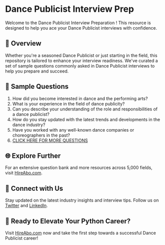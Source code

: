 # Dance Publicist Interview Prep

Welcome to the Dance Publicist Interview Preparation ! This resource is designed to help you ace your Dance Publicist interviews with confidence.

## 🚀 Overview

Whether you're a seasoned Dance Publicist or just starting in the field, this repository is tailored to enhance your interview readiness. We've curated a set of sample questions commonly asked in Dance Publicist interviews to help you prepare and succeed.

## 📝 Sample Questions

1. How did you become interested in dance and the performing arts?
2. What is your experience in the field of dance publicity?
3. Can you describe your understanding of the role and responsibilities of a dance publicist?
4. How do you stay updated with the latest trends and developments in the dance industry?
5. Have you worked with any well-known dance companies or choreographers in the past?
6. [CLICK HERE FOR MORE QUESTIONS](https://hireabo.com/job/16_4_19/Dance%20Publicist)

## 🌐 Explore Further

For an extensive question bank and more resources across 5,000 fields, visit [HireAbo.com](https://www.hireabo.com).

## 📱 Connect with Us

Stay updated on the latest industry insights and interview tips. Follow us on [Twitter](https://twitter.com/hireabo) and [LinkedIn](https://www.linkedin.com/in/hire-abo-3609972a8/).

## 🚀 Ready to Elevate Your Python Career?

Visit [HireAbo.com](https://www.hireabo.com) now and take the first step towards a successful Dance Publicist career!